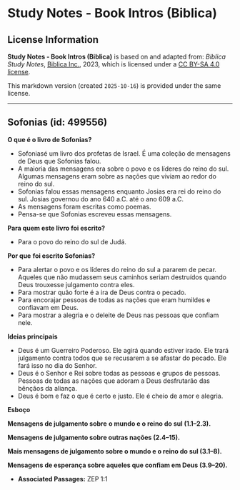 # Study Notes - Book Intros (Biblica)

## License Information

**Study Notes - Book Intros (Biblica)** is based on and adapted from: _Biblica Study Notes_, [Biblica Inc.](https://www.biblica.com/), 2023, which is licensed under a [CC BY-SA 4.0 license](https://creativecommons.org/licenses/by-sa/4.0/legalcode.en).

This markdown version (created `2025-10-16`) is provided under the same license.



--------------------------------

## Sofonias (id: 499556)

**O que é o livro de Sofonias?**

* Sofoniasé um livro dos profetas de Israel. É uma coleção de mensagens de Deus que Sofonias falou.
* A maioria das mensagens era sobre o povo e os líderes do reino do sul. Algumas mensagens eram sobre as nações que viviam ao redor do reino do sul.
* Sofonias falou essas mensagens enquanto Josias era rei do reino do sul. Josias governou do ano 640 a.C. até o ano 609 a.C.
* As mensagens foram escritas como poemas.
* Pensa\-se que Sofonias escreveu essas mensagens.

**Para quem este livro foi escrito?**

* Para o povo do reino do sul de Judá.

**Por que** **foi escrito Sofonias?**

* Para alertar o povo e os líderes do reino do sul a pararem de pecar. Aqueles que não mudassem seus caminhos seriam destruídos quando Deus trouxesse julgamento contra eles.
* Para mostrar quão forte é a ira de Deus contra o pecado.
* Para encorajar pessoas de todas as nações que eram humildes e confiavam em Deus.
* Para mostrar a alegria e o deleite de Deus nas pessoas que confiam nele.

**Ideias principais**

* Deus é um Guerreiro Poderoso. Ele agirá quando estiver irado. Ele trará julgamento contra todos que se recusarem a se afastar do pecado. Ele fará isso no dia do Senhor.
* Deus é o Senhor e Rei sobre todas as pessoas e grupos de pessoas. Pessoas de todas as nações que adoram a Deus desfrutarão das bênçãos da aliança.
* Deus é bom e faz o que é certo e justo. Ele é cheio de amor e alegria.

**Esboço**

**Mensagens de julgamento sobre** **o mundo e o reino do sul (1\.1–2\.3\).**

**Mensagens de julgamento sobre outras nações (2\.4–15\).**

**Mais mensagens de julgamento sobre o mundo e o reino do sul (3\.1–8\).**

**Mensagens de esperança sobre aqueles que confiam em Deus (3\.9–20\).**

* **Associated Passages:** ZEP 1:1

